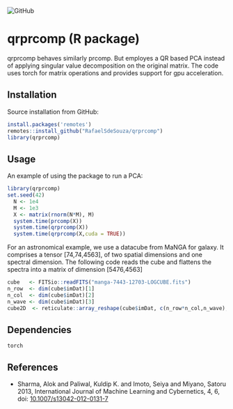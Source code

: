 ![GitHub](https://img.shields.io/github/license/RafaelSdeSouza/qrprcomp)
# qrprcomp (R package)

qrprcomp behaves similarly prcomp. But employes a QR based PCA instead of applying singular value decomposition on the original matrix. The code uses torch for matrix operations and provides support for gpu acceleration. 

## Installation

Source installation from GitHub:

```R
install.packages('remotes')
remotes::install_github("RafaelSdeSouza/qrprcomp")
library(qrprcomp)
```
## Usage

An example of using the package to run a PCA:

``` r
library(qrprcomp)
set.seed(42)
  N <- 1e4
  M <- 1e3
  X <- matrix(rnorm(N*M), M)
  system.time(prcomp(X))
  system.time(qrprcomp(X))
  system.time(qrprcomp(X,cuda = TRUE))
```
 For an astronomical example, we use a datacube from MaNGA for galaxy. It comprises a tensor [74,74,4563], of two spatial dimensions and one spectral dimension. The following code reads the cube and flattens the spectra into a matrix of dimension [5476,4563]
 
 ``` r
cube   <- FITSio::readFITS("manga-7443-12703-LOGCUBE.fits")
n_row  <- dim(cube$imDat)[1]
n_col  <- dim(cube$imDat)[2]
n_wave <- dim(cube$imDat)[3]
cube2D  <- reticulate::array_reshape(cube$imDat, c(n_row*n_col,n_wave),order = c("F"))
 ```





## Dependencies

`torch`

## References
- Sharma, Alok and Paliwal, Kuldip K. and Imoto, Seiya and Miyano, Satoru 2013, International Journal of Machine Learning and Cybernetics, 4, 6, doi: [10.1007/s13042-012-0131-7](https://doi.org/10.1007/s13042-012-0131-7)
